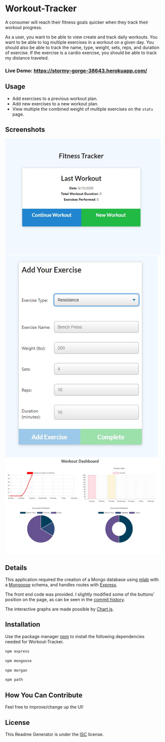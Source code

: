 # Workout-Tracker
A consumer will reach their fitness goals quicker when they track their workout progress.

As a user, you want to be able to view create and track daily workouts. You want to be able to log multiple exercises in a workout on a given day. You should also be able to track the name, type, weight, sets, reps, and duration of exercise. If the exercise is a cardio exercise, you should be able to track my distance traveled.

### Live Demo: https://stormy-gorge-38643.herokuapp.com/

## Usage

* Add exercises to a previous workout plan.
* Add new exercises to a new workout plan.
* View multiple the combined weight of multiple exercises on the ```stats``` page.

## Screenshots

![Last Workout](public/img/scsh1.jpg?raw=true "Last Workout")
![Add Exercise](public/img/scsh2.jpg?raw=true "Add Exercise")
![Dashboard](public/img/scsh3.jpg?raw=true "Workout Charts")

## Details

This application required the creation of a Mongo database using [mlab](https://www.mlab.com/) with a [Mongoose](https://mongoosejs.com/) schema, and handles routes with [Express](https://expressjs.com/).

The front end code was provided. I slightly modified some of the buttons' position on the page, as can be seen in the [commit history](https://github.com/Jack-Aaron/Workout-Tracker/commit/ad0c12e1f4c47324af68c3635476e63a58af0703/).

The interactive graphs are made possible by [Chart.js](https://www.npmjs.com/package/chart.js?activeTab=readme/).

## Installation

Use the package manager [npm](https://www.npmjs.com/) to install the following dependencies needed for Workout-Tracker.

```bash
npm express
```

```bash
npm mongoose
```

```bash
npm morgan
```

```bash
npm path
```

## How You Can Contribute
Feel free to improve/change up the UI!

## License
This Readme Generator is under the [ISC](https://www.isc.org/licenses/) license.
